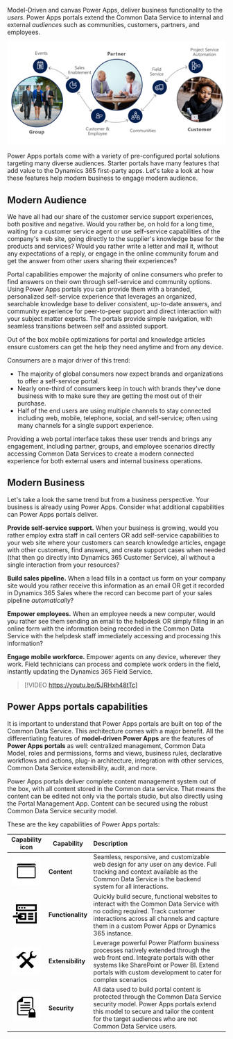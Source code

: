 Model-Driven and canvas Power Apps, deliver business functionality to the *users*.  Power Apps portals extend the Common Data Service to internal and external *audience*s such as communities, customers, partners, and employees.

![Power Apps portals & Audiences](../media/1-portals-audiences.png)

Power Apps portals come with a variety of pre-configured portal solutions targeting many diverse audiences. Starter portals have many features that add value to the Dynamics 365 first-party apps. Let's take a look at how these features help modern business to engage modern audience.

## Modern Audience

We have all had our share of the customer service support experiences, both positive and negative. Would you rather be, on hold for a long time, waiting for a customer service agent or use self-service capabilities of the company's web site, going directly to the supplier's knowledge base for the products and services? Would you rather write a letter and mail it, without any expectations of a reply, or engage in the online community forum and get the answer from other users sharing their experiences?

Portal capabilities empower the majority of online consumers who prefer to find answers on their own through self-service and community options. Using Power Apps portals you can provide them with a branded, personalized self-service experience that leverages an organized, searchable knowledge base to deliver consistent, up-to-date answers, and community experience for peer-to-peer support and direct interaction with your subject matter experts. The portals provide simple navigation, with seamless transitions between self and assisted support.

Out of the box mobile optimizations for portal and knowledge articles ensure customers can get the help they need anytime and from any device. 

Consumers are a major driver of this trend:

* The majority of global consumers now expect brands and organizations to offer a self-service portal. 
* Nearly one-third of consumers keep in touch with brands they've done business with to make sure they are getting the most out of their purchase. 
* Half of the end users are using multiple channels to stay connected including web, mobile, telephone, social, and self-service; often using many channels for a single support experience.

Providing a web portal interface takes these user trends and brings any engagement, including partner, groups, and employee scenarios directly accessing Common Data Services to create a modern connected experience for both external users and internal business operations.

## Modern Business

Let's take a look the same trend but from a business perspective. Your business is already using Power Apps. Consider what additional capabilities can Power Apps portals deliver. 

**Provide self-service support.** When your business is growing, would you rather employ extra staff in call centers OR add self-service capabilities to your web site where your customers can search knowledge articles, engage with other customers, find answers, and create support cases when needed (that then go directly into Dynamics 365 Customer Service), all without a single interaction from your resources?

**Build sales pipeline.** When a lead fills in a contact us form on your company site would you rather receive this information as an email OR get it recorded in Dynamics 365 Sales where the record can become part of your sales pipeline *automatically*?

**Empower employees.** When an employee needs a new computer, would you rather see them sending an email to the helpdesk OR simply filling in an online form with the information being recorded in the Common Data Service with the helpdesk staff immediately accessing and processing this information?

**Engage mobile workforce.** Empower agents on any device, wherever they work. Field technicians can process and complete work orders in the field, instantly updating the Dynamics 365 Field Service.

> [!VIDEO https://youtu.be/5JRHxh48tTc]

## Power Apps portals capabilities

It is important to understand that Power Apps portals are built on top of the Common Data Service. This architecture comes with a major benefit. All the differentiating features of **model-driven Power Apps** are the features of **Power Apps portals** as well: centralized management, Common Data Model, roles and permissions, forms and views, business rules, declarative workflows and actions, plug-in architecture, integration with other services, Common Data Service extensibility, audit, and more.

Power Apps portals deliver complete content management system out of the box, with all content stored in the Common data service. That means the content can be edited not only via the portals studio, but also directly using the Portal Management App. Content can be secured using the robust Common Data Service security model.

These are the key capabilities of Power Apps portals:

|                          Capability icon                         |   Capability                | Description                                                  |
| :----------------------------------------------------------: | ----------------- | :----------------------------------------------------------- |
|         ![Content icon](../media/1-icon-content.png)         | **Content**       | Seamless, responsive, and customizable web design for any user on any device. Full tracking and context available as the Common Data Service is the backend system for all interactions. |
|            ![Form icon](../media/1-icon-form.png)            | **Functionality** | Quickly build secure, functional websites to interact with the Common Data Service with no coding required. Track customer interactions across all channels and capture them in a custom Power Apps or Dynamics 365 instance. |
|           ![Icon tools](../media/1-icon-tools.png)           | **Extensibility** | Leverage powerful Power Platform business processes natively extended through the web front end. Integrate portals with other systems like SharePoint or Power BI. Extend portals with custom development to cater for complex scenarios |
| ![Secure document icon](../media/1-icon-secure-document.png) | **Security**      | All data used to build portal content is protected through the Common Data Service security model. Power Apps portals extend this model to secure and tailor the content for the target audiences who are not Common Data Service users. |
